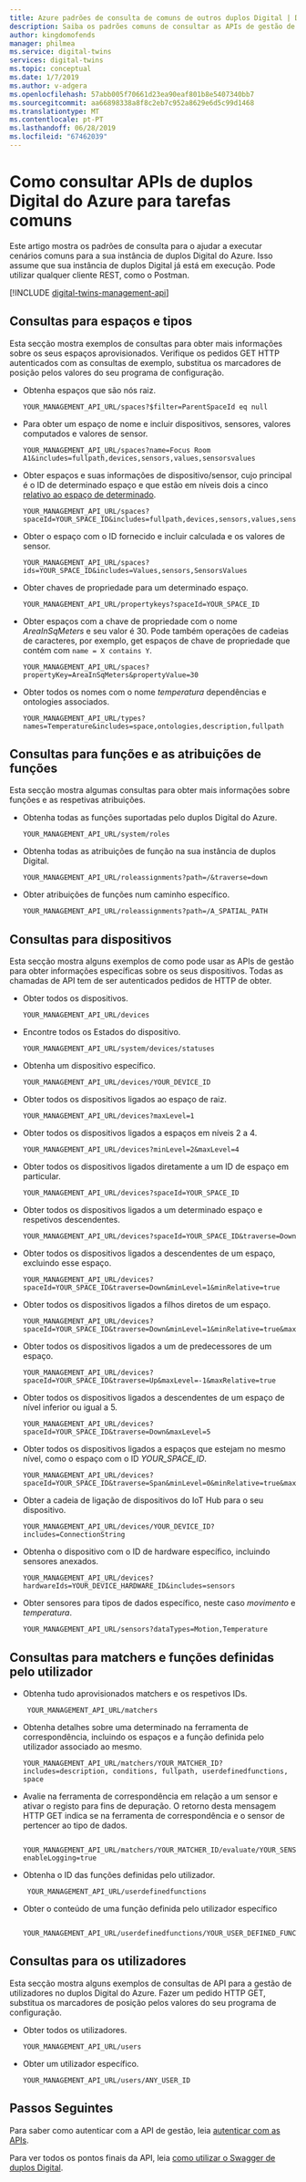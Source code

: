 ```yaml
---
title: Azure padrões de consulta de comuns de outros duplos Digital | Documentos da Microsoft
description: Saiba os padrões comuns de consultar as APIs de gestão de duplos Digital do Azure.
author: kingdomofends
manager: philmea
ms.service: digital-twins
services: digital-twins
ms.topic: conceptual
ms.date: 1/7/2019
ms.author: v-adgera
ms.openlocfilehash: 57abb005f70661d23ea90eaf801b8e5407340bb7
ms.sourcegitcommit: aa66898338a8f8c2eb7c952a8629e6d5c99d1468
ms.translationtype: MT
ms.contentlocale: pt-PT
ms.lasthandoff: 06/28/2019
ms.locfileid: "67462039"
---
```

# <a name="how-to-query-azure-digital-twins-apis-for-common-tasks"></a>Como consultar APIs de duplos Digital do Azure para tarefas comuns

Este artigo mostra os padrões de consulta para o ajudar a executar cenários comuns para a sua instância de duplos Digital do Azure. Isso assume que sua instância de duplos Digital já está em execução. Pode utilizar qualquer cliente REST, como o Postman. 

[!INCLUDE [digital-twins-management-api](../../includes/digital-twins-management-api.md)]


## <a name="queries-for-spaces-and-types"></a>Consultas para espaços e tipos

Esta secção mostra exemplos de consultas para obter mais informações sobre os seus espaços aprovisionados. Verifique os pedidos GET HTTP autenticados com as consultas de exemplo, substitua os marcadores de posição pelos valores do seu programa de configuração. 

- Obtenha espaços que são nós raiz.

    ```plaintext
    YOUR_MANAGEMENT_API_URL/spaces?$filter=ParentSpaceId eq null
    ```

- Para obter um espaço de nome e incluir dispositivos, sensores, valores computados e valores de sensor. 

    ```plaintext
    YOUR_MANAGEMENT_API_URL/spaces?name=Focus Room A1&includes=fullpath,devices,sensors,values,sensorsvalues
    ```

- Obter espaços e suas informações de dispositivo/sensor, cujo principal é o ID de determinado espaço e que estão em níveis dois a cinco [relativo ao espaço de determinado](how-to-navigate-apis.md#api-navigation). 

    ```plaintext
    YOUR_MANAGEMENT_API_URL/spaces?spaceId=YOUR_SPACE_ID&includes=fullpath,devices,sensors,values,sensorsvalues&traverse=Down&minLevel=1&minRelative=true&maxLevel=5&maxRelative=true
    ```

- Obter o espaço com o ID fornecido e incluir calculada e os valores de sensor.

    ```plaintext
    YOUR_MANAGEMENT_API_URL/spaces?ids=YOUR_SPACE_ID&includes=Values,sensors,SensorsValues
    ```

- Obter chaves de propriedade para um determinado espaço.

    ```plaintext
    YOUR_MANAGEMENT_API_URL/propertykeys?spaceId=YOUR_SPACE_ID
    ```

- Obter espaços com a chave de propriedade com o nome *AreaInSqMeters* e seu valor é 30. Pode também operações de cadeias de caracteres, por exemplo, get espaços de chave de propriedade que contém com `name = X contains Y`.

    ```plaintext
    YOUR_MANAGEMENT_API_URL/spaces?propertyKey=AreaInSqMeters&propertyValue=30
    ```

- Obter todos os nomes com o nome *temperatura* dependências e ontologies associados.

    ```plaintext
    YOUR_MANAGEMENT_API_URL/types?names=Temperature&includes=space,ontologies,description,fullpath
    ```


## <a name="queries-for-roles-and-role-assignments"></a>Consultas para funções e as atribuições de funções

Esta secção mostra algumas consultas para obter mais informações sobre funções e as respetivas atribuições. 

- Obtenha todas as funções suportadas pelo duplos Digital do Azure.

    ```plaintext
    YOUR_MANAGEMENT_API_URL/system/roles
    ```

- Obtenha todas as atribuições de função na sua instância de duplos Digital. 

    ```plaintext
    YOUR_MANAGEMENT_API_URL/roleassignments?path=/&traverse=down
    ```

- Obter atribuições de funções num caminho específico.

    ```plaintext
    YOUR_MANAGEMENT_API_URL/roleassignments?path=/A_SPATIAL_PATH
    ```

## <a name="queries-for-devices"></a>Consultas para dispositivos

Esta secção mostra alguns exemplos de como pode usar as APIs de gestão para obter informações específicas sobre os seus dispositivos. Todas as chamadas de API tem de ser autenticados pedidos de HTTP de obter.

- Obter todos os dispositivos.

    ```plaintext
    YOUR_MANAGEMENT_API_URL/devices
    ```

- Encontre todos os Estados do dispositivo.

    ```plaintext
    YOUR_MANAGEMENT_API_URL/system/devices/statuses
    ```

- Obtenha um dispositivo específico.

    ```plaintext
    YOUR_MANAGEMENT_API_URL/devices/YOUR_DEVICE_ID
    ```

- Obter todos os dispositivos ligados ao espaço de raiz.

    ```plaintext
    YOUR_MANAGEMENT_API_URL/devices?maxLevel=1
    ```

- Obter todos os dispositivos ligados a espaços em níveis 2 a 4.

    ```plaintext
    YOUR_MANAGEMENT_API_URL/devices?minLevel=2&maxLevel=4
    ```

- Obter todos os dispositivos ligados diretamente a um ID de espaço em particular.

    ```plaintext
    YOUR_MANAGEMENT_API_URL/devices?spaceId=YOUR_SPACE_ID
    ```

- Obter todos os dispositivos ligados a um determinado espaço e respetivos descendentes.

    ```plaintext
    YOUR_MANAGEMENT_API_URL/devices?spaceId=YOUR_SPACE_ID&traverse=Down
    ```

- Obter todos os dispositivos ligados a descendentes de um espaço, excluindo esse espaço.

    ```plaintext
    YOUR_MANAGEMENT_API_URL/devices?spaceId=YOUR_SPACE_ID&traverse=Down&minLevel=1&minRelative=true
    ```

- Obter todos os dispositivos ligados a filhos diretos de um espaço.

    ```plaintext
    YOUR_MANAGEMENT_API_URL/devices?spaceId=YOUR_SPACE_ID&traverse=Down&minLevel=1&minRelative=true&maxLevel=1&maxRelative=true
    ```

- Obter todos os dispositivos ligados a um de predecessores de um espaço.

    ```plaintext
    YOUR_MANAGEMENT_API_URL/devices?spaceId=YOUR_SPACE_ID&traverse=Up&maxLevel=-1&maxRelative=true
    ```

- Obter todos os dispositivos ligados a descendentes de um espaço de nível inferior ou igual a 5.

    ```plaintext
    YOUR_MANAGEMENT_API_URL/devices?spaceId=YOUR_SPACE_ID&traverse=Down&maxLevel=5
    ```

- Obter todos os dispositivos ligados a espaços que estejam no mesmo nível, como o espaço com o ID *YOUR_SPACE_ID*.

    ```plaintext
    YOUR_MANAGEMENT_API_URL/devices?spaceId=YOUR_SPACE_ID&traverse=Span&minLevel=0&minRelative=true&maxLevel=0&maxRelative=true
    ```

- Obter a cadeia de ligação de dispositivos do IoT Hub para o seu dispositivo.

    ```plaintext
    YOUR_MANAGEMENT_API_URL/devices/YOUR_DEVICE_ID?includes=ConnectionString
    ```

- Obtenha o dispositivo com o ID de hardware específico, incluindo sensores anexados.

    ```plaintext
    YOUR_MANAGEMENT_API_URL/devices?hardwareIds=YOUR_DEVICE_HARDWARE_ID&includes=sensors
    ```

- Obter sensores para tipos de dados específico, neste caso *movimento* e *temperatura*.

    ```plaintext
    YOUR_MANAGEMENT_API_URL/sensors?dataTypes=Motion,Temperature
    ```

## <a name="queries-for-matchers-and-user-defined-functions"></a>Consultas para matchers e funções definidas pelo utilizador 

- Obtenha tudo aprovisionados matchers e os respetivos IDs.

   ```plaintext
    YOUR_MANAGEMENT_API_URL/matchers
    ```

- Obtenha detalhes sobre uma determinado na ferramenta de correspondência, incluindo os espaços e a função definida pelo utilizador associado ao mesmo.

    ```plaintext
    YOUR_MANAGEMENT_API_URL/matchers/YOUR_MATCHER_ID?includes=description, conditions, fullpath, userdefinedfunctions, space
    ```

- Avalie na ferramenta de correspondência em relação a um sensor e ativar o registo para fins de depuração. O retorno desta mensagem HTTP GET indica se na ferramenta de correspondência e o sensor de pertencer ao tipo de dados. 

   ```plaintext
    YOUR_MANAGEMENT_API_URL/matchers/YOUR_MATCHER_ID/evaluate/YOUR_SENSOR_ID?enableLogging=true
    ```

- Obtenha o ID das funções definidas pelo utilizador. 

   ```plaintext
    YOUR_MANAGEMENT_API_URL/userdefinedfunctions
    ```

- Obter o conteúdo de uma função definida pelo utilizador específico 

   ```plaintext
    YOUR_MANAGEMENT_API_URL/userdefinedfunctions/YOUR_USER_DEFINED_FUNCTION_ID/contents
    ```


## <a name="queries-for-users"></a>Consultas para os utilizadores

Esta secção mostra alguns exemplos de consultas de API para a gestão de utilizadores no duplos Digital do Azure. Fazer um pedido HTTP GET, substitua os marcadores de posição pelos valores do seu programa de configuração. 

- Obter todos os utilizadores. 

    ```plaintext
    YOUR_MANAGEMENT_API_URL/users
    ```

- Obter um utilizador específico.

    ```plaintext
    YOUR_MANAGEMENT_API_URL/users/ANY_USER_ID
    ```

## <a name="next-steps"></a>Passos Seguintes

Para saber como autenticar com a API de gestão, leia [autenticar com as APIs](./security-authenticating-apis.md).

Para ver todos os pontos finais da API, leia [como utilizar o Swagger de duplos Digital](./how-to-use-swagger.md).
